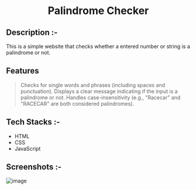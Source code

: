 # <p align="center">Palindrome Checker</p>

## Description :-

This is a simple website that checks whether a entered number or string is a palindrome or not.

## Features
> Checks for single words and phrases (including spaces and punctuation).
Displays a clear message indicating if the input is a palindrome or not.
Handles case-insensitivity (e.g., "Racecar" and "RACECAR" are both considered palindromes).

## Tech Stacks :-

- HTML
- CSS
- JavaScript

## Screenshots :-

![image](https://github.com/Rakesh9100/CalcDiverse/assets/146326636/95d593fd-4e29-4780-86ee-268523c51c1c)
